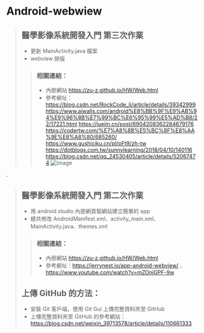 # Android-webwiew
> ## 醫學影像系統開發入門 第三次作業
>
> - 更新 MainActivity.java 檔案
> - webview 排版
  > > ### 相關連結：
  > > 
  > >- 內嵌網站 https://zu-z.github.io/HW/Web.html
  > >- 參考網址：https://blog.csdn.net/RockCode_li/article/details/39342999
https://www.aiwalls.com/android%E8%BB%9F%E9%AB%94%E9%96%8B%E7%99%BC%E6%95%99%E5%AD%B8/22/17221.html
https://juejin.cn/post/6904208362284679176
https://codertw.com/%E7%A8%8B%E5%BC%8F%E8%AA%9E%E8%A8%80/685260/
https://www.gushiciku.cn/pl/pFt9/zh-tw
https://dotblogs.com.tw/sunnylearning/2018/04/10/140116
https://blog.csdn.net/qq_24530405/article/details/52067474
![image](https://user-images.githubusercontent.com/93379900/165938983-068cba0d-dd17-41ba-91c8-5b584140c0f9.png)



. 

>  ## 醫學影像系統開發入門 第二次作業
> 
  > - 用 android studio 內嵌網頁幫網站建立簡單的 app
  >- 總共修改 AndroidManifest.xml、activity_main.xml、MainActivity.java、themes.xml
  >
  > > ### 相關連結：
  > > 
  > >- 內嵌網站 https://zu-z.github.io/HW/Web.html
  > >- 參考網址：https://jerrynest.io/app-android-webview/ 、 https://www.youtube.com/watch?v=mZOnjGPF-9w
  >
>## 上傳 GitHub 的方法：
>
>- 安裝 Git 客戶端，使用 Git Gui 上傳完整資料夾至 GitHub
>- 上傳完整資料夾至 GitHub 的參考網站：https://blog.csdn.net/weixin_39713578/article/details/110661333

